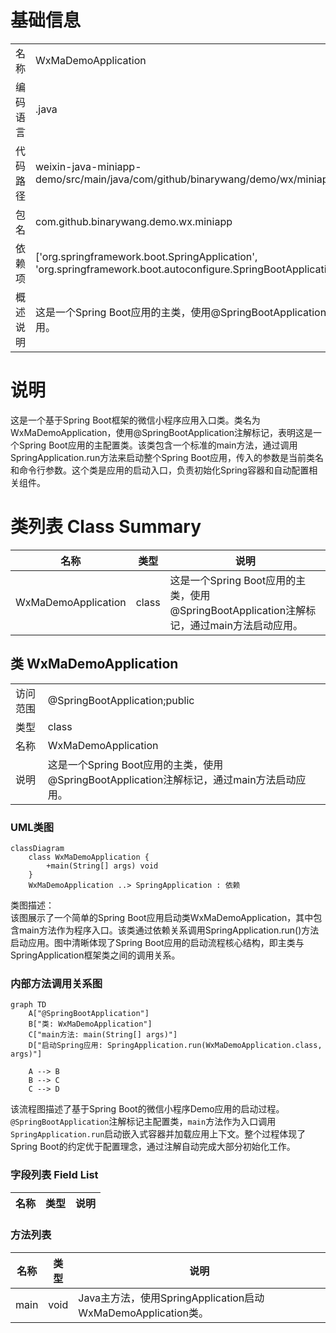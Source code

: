 # 基础信息

|      |      |
|------|------|
| 名称 | WxMaDemoApplication |
| 编码语言 | .java |
| 代码路径 | weixin-java-miniapp-demo/src/main/java/com/github/binarywang/demo/wx/miniapp/WxMaDemoApplication.java |
| 包名 | com.github.binarywang.demo.wx.miniapp |
| 依赖项 | ['org.springframework.boot.SpringApplication', 'org.springframework.boot.autoconfigure.SpringBootApplication'] |
| 概述说明 | 这是一个Spring Boot应用的主类，使用@SpringBootApplication注解标记，通过main方法启动应用。 |

# 说明

这是一个基于Spring Boot框架的微信小程序应用入口类。类名为WxMaDemoApplication，使用@SpringBootApplication注解标记，表明这是一个Spring Boot应用的主配置类。该类包含一个标准的main方法，通过调用SpringApplication.run方法来启动整个Spring Boot应用，传入的参数是当前类名和命令行参数。这个类是应用的启动入口，负责初始化Spring容器和自动配置相关组件。

# 类列表 Class Summary

| 名称   | 类型  | 说明 |
|-------|------|-------------|
| WxMaDemoApplication | class | 这是一个Spring Boot应用的主类，使用@SpringBootApplication注解标记，通过main方法启动应用。 |



## 类 WxMaDemoApplication

|      |      |
|------|------|
| 访问范围 | @SpringBootApplication;public |
| 类型 | class |
| 名称 | WxMaDemoApplication |
| 说明 | 这是一个Spring Boot应用的主类，使用@SpringBootApplication注解标记，通过main方法启动应用。 |


### UML类图

```mermaid
classDiagram
    class WxMaDemoApplication {
        +main(String[] args) void
    }
    WxMaDemoApplication ..> SpringApplication : 依赖
```

类图描述：  
该图展示了一个简单的Spring Boot应用启动类WxMaDemoApplication，其中包含main方法作为程序入口。该类通过依赖关系调用SpringApplication.run()方法启动应用。图中清晰体现了Spring Boot应用的启动流程核心结构，即主类与SpringApplication框架类之间的调用关系。


### 内部方法调用关系图

```mermaid
graph TD
    A["@SpringBootApplication"]
    B["类: WxMaDemoApplication"]
    C["main方法: main(String[] args)"]
    D["启动Spring应用: SpringApplication.run(WxMaDemoApplication.class, args)"]
    
    A --> B
    B --> C
    C --> D
```

该流程图描述了基于Spring Boot的微信小程序Demo应用的启动过程。`@SpringBootApplication`注解标记主配置类，`main`方法作为入口调用`SpringApplication.run`启动嵌入式容器并加载应用上下文。整个过程体现了Spring Boot的约定优于配置理念，通过注解自动完成大部分初始化工作。

### 字段列表 Field List

| 名称  | 类型  | 说明 |
|-------|-------|------|

### 方法列表

| 名称  | 类型  | 说明 |
|-------|-------|------|
| main | void | Java主方法，使用SpringApplication启动WxMaDemoApplication类。 |




